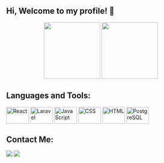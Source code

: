 ## Hi, Welcome to my profile! 👋
<div align="center">
    <a href="https://github.com/DaviTorelli"></a>
    <img height="150em" src="https://github-readme-stats.vercel.app/api?username=DaviTorelli&show_icons=true&theme=cobalt&include_all_commits=true&count_private=true">
    <img height="150em" src="https://github-readme-stats.vercel.app/api/top-langs/?username=DaviTorelli&layout=compact&langs_count=4&theme=cobalt">
</div>


## Languages and Tools:
<div style="display: inline_block">
    <img align="center" alt="React" height="45" width="60" src="https://cdn.jsdelivr.net/gh/devicons/devicon/icons/react/react-original.svg" />
    <img align="center" alt="Laravel" height="45" width="60" src="https://cdn.jsdelivr.net/gh/devicons/devicon/icons/laravel/laravel-plain.svg" />
    <img align="center" alt="JavaScript" height="45" width="60" src="https://cdn.jsdelivr.net/gh/devicons/devicon/icons/javascript/javascript-plain.svg" />
    <img align="center" alt="CSS" height="45" width="60" src="https://cdn.jsdelivr.net/gh/devicons/devicon/icons/css3/css3-plain.svg" />
    <img align="center" alt="HTML" height="45" width="60" src="https://cdn.jsdelivr.net/gh/devicons/devicon/icons/html5/html5-plain.svg" />
    <img align="center" alt="PostgreSQL" height="45" width="60" src="https://cdn.jsdelivr.net/gh/devicons/devicon/icons/postgresql/postgresql-original.svg">
</div>

## Contact Me:
<div>
  <a href="mailto:davitorelli@outlook.com"><img src="https://img.shields.io/badge/Gmail-D14836?style=for-the-badge&logo=gmail&logoColor=white" target="_blank"></a>
  <a href="https://www.linkedin.com/in/davitorelli/" rel="noopener noreferrer"><img src="https://img.shields.io/badge/LinkedIn-0077B5?style=for-the-badge&logo=linkedin&logoColor=white" target="_blank"></a> 
</div>
